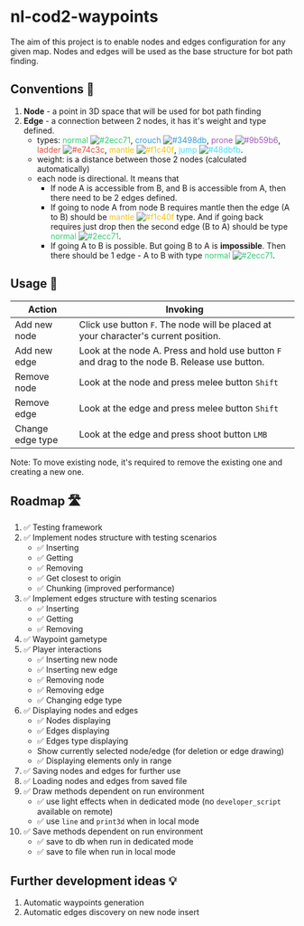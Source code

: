# nl-cod2-waypoints

The aim of this project is to enable nodes and edges configuration for any given map. Nodes and edges will be used as the base structure for bot path finding.

## Conventions 🧐

1. **Node** - a point in 3D space that will be used for bot path finding
2. **Edge** - a connection between 2 nodes, it has it's weight and type defined.
    - types:
    <span style="color: rgb(46, 204, 113)">normal ![#2ecc71](https://placehold.co/12x12/2ecc71/2ecc71.png)</span>,
    <span style="color: rgb(52, 152, 219)">crouch ![#3498db](https://placehold.co/12x12/3498db/3498db.png)</span>,
    <span style="color: rgb(155, 89, 182)">prone ![#9b59b6](https://placehold.co/12x12/9b59b6/9b59b6.png)</span>,
    <span style="color: rgb(231, 76, 60)">ladder ![#e74c3c](https://placehold.co/12x12/e74c3c/e74c3c.png)</span>,
    <span style="color: rgb(241, 196, 15)">mantle ![#f1c40f](https://placehold.co/12x12/f1c40f/f1c40f.png)</span>,
    <span style="color: rgb(72, 219, 251)">jump ![#48dbfb](https://placehold.co/12x12/48dbfb/48dbfb.png)</span>.
    - weight: is a distance between those 2 nodes (calculated automatically)
    - each node is directional. It means that
        - If node A is accessible from B, and B is accessible from A, then there need to be 2 edges defined.
        - If going to node A from node B requires mantle then the edge (A to B) should be <span style="color: rgb(241, 196, 15)">mantle ![#f1c40f](https://placehold.co/12x12/f1c40f/f1c40f.png)</span> type. And if going back requires just drop then the second edge (B to A) should be type <span style="color: rgb(46, 204, 113)">normal ![#2ecc71](https://placehold.co/12x12/2ecc71/2ecc71.png)</span>. 
        - If going A to B is possible. But going B to A is **impossible**. Then there should be 1 edge - A to B with type <span style="color: rgb(46, 204, 113)">normal ![#2ecc71](https://placehold.co/12x12/2ecc71/2ecc71.png)</span>.

## Usage 🚀

| Action | Invoking |
| ----------- | ----------- |
| Add new node | Click use button `F`. The node will be placed at your character's current position. |
| Add new edge | Look at the node A. Press and hold use button `F` and drag to the node B. Release use button. |
| Remove node | Look at the node and press melee button `Shift` |
| Remove edge | Look at the edge and press melee button `Shift` |
| Change edge type | Look at the edge and press shoot button `LMB` |

Note: To move existing node, it's required to remove the existing one and creating a new one.

## Roadmap 🛣️

1. ✅ Testing framework
2. ✅ Implement nodes structure with testing scenarios
    - ✅ Inserting
    - ✅ Getting
    - ✅ Removing
    - ✅ Get closest to origin
    - ✅ Chunking (improved performance)
3. ✅ Implement edges structure with testing scenarios
    - ✅ Inserting
    - ✅ Getting
    - ✅ Removing
4. ✅ Waypoint gametype
5. ✅ Player interactions
    - ✅ Inserting new node
    - ✅ Inserting new edge
    - ✅ Removing node
    - ✅ Removing edge
    - ✅ Changing edge type
6. ✅ Displaying nodes and edges
    - ✅ Nodes displaying
    - ✅ Edges displaying
    - ✅ Edges type displaying
    - Show currently selected node/edge (for deletion or edge drawing)
    - ✅ Displaying elements only in range
7. ✅ Saving nodes and edges for further use
8. ✅ Loading nodes and edges from saved file
9. ✅ Draw methods dependent on run environment
    - ✅ use light effects when in dedicated mode (no `developer_script` available on remote)
    - ✅ use `line` and `print3d` when in local mode
10. ✅ Save methods dependent on run environment
    - ✅ save to db when run in dedicated mode
    - ✅ save to file when run in local mode

## Further development ideas 💡

1. Automatic waypoints generation
2. Automatic edges discovery on new node insert